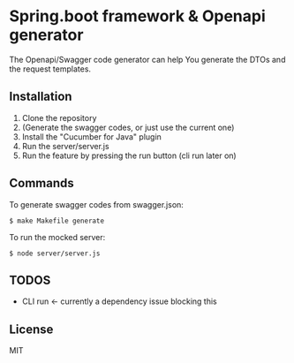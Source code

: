 # Spring.boot framework & Openapi generator

The Openapi/Swagger code generator can help You generate the DTOs and the request templates.

## Installation

1. Clone the repository
2. (Generate the swagger codes, or just use the current one)
3. Install the "Cucumber for Java" plugin
4. Run the server/server.js
5. Run the feature by pressing the run button (cli run later on)

## Commands

To generate swagger codes from swagger.json:

```
$ make Makefile generate
```

To run the mocked server:

```
$ node server/server.js
```

## TODOS

- CLI run <- currently a dependency issue blocking this

## License
MIT